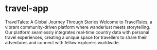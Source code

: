 # travel-app
TravelTales: A Global Journey Through Stories Welcome to TravelTales, a vibrant community-driven platform where wanderlust meets storytelling. Our platform seamlessly integrates real-time country data with personal travel experiences, creating a unique space for travellers to share their adventures and connect with fellow explorers worldwide.
